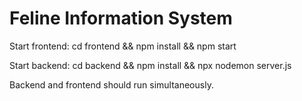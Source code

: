 # Feline Information System

Start frontend:
cd frontend && npm install && npm start

Start backend:
cd backend && npm install && npx nodemon server.js

Backend and frontend should run simultaneously.
